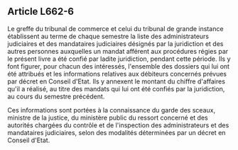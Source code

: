 Article L662-6
----
Le greffe du tribunal de commerce et celui du tribunal de grande instance
établissent au terme de chaque semestre la liste des administrateurs judiciaires
et des mandataires judiciaires désignés par la juridiction et des autres
personnes auxquelles un mandat afférent aux procédures régies par le présent
livre a été confié par ladite juridiction, pendant cette période. Ils y font
figurer, pour chacun des intéressés, l'ensemble des dossiers qui lui ont été
attribués et les informations relatives aux débiteurs concernés prévues par
décret en Conseil d'Etat. Ils y annexent le montant du chiffre d'affaires qu'il
a réalisé, au titre des mandats qui lui ont été confiés par la juridiction, au
cours du semestre précédent.

Ces informations sont portées à la connaissance du garde des sceaux, ministre de
la justice, du ministère public du ressort concerné et des autorités chargées du
contrôle et de l'inspection des administrateurs et des mandataires judiciaires,
selon des modalités déterminées par un décret en Conseil d'Etat.
